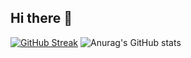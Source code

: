 ## Hi there 👋

<a href="https://git.io/streak-stats"><img src="https://streak-stats.demolab.com?user=Khjoooon&theme=onedark-duo&hide_border=%EC%B0%B8" alt="GitHub Streak" /></a>
![Anurag's GitHub stats](https://github-readme-stats.vercel.app/api?username=Khjoooon&count_private=true)
<!--
**Khjoooon/Khjoooon** is a ✨ _special_ ✨ repository because its `README.md` (this file) appears on your GitHub profile.

Here are some ideas to get you started:

- 🔭 I’m currently working on ...
- 🌱 I’m currently learning ...
- 👯 I’m looking to collaborate on ...
- 🤔 I’m looking for help with ...
- 💬 Ask me about ...
- 📫 How to reach me: ...
- 😄 Pronouns: ...
- ⚡ Fun fact: ...
-->

